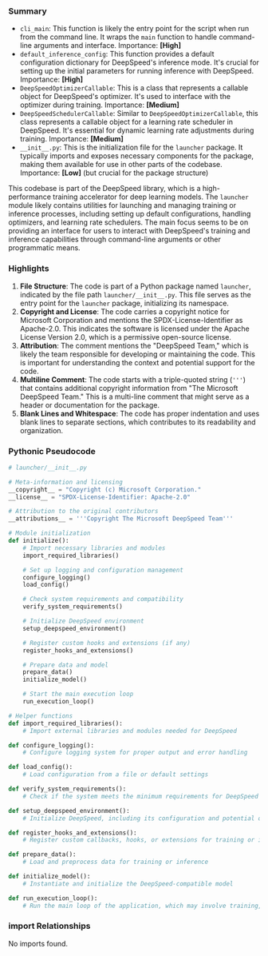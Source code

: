 

### Summary



* `cli_main`: This function is likely the entry point for the script when run from the command line. It wraps the `main` function to handle command-line arguments and interface. Importance: **[High]**
* `default_inference_config`: This function provides a default configuration dictionary for DeepSpeed's inference mode. It's crucial for setting up the initial parameters for running inference with DeepSpeed. Importance: **[High]**
* `DeepSpeedOptimizerCallable`: This is a class that represents a callable object for DeepSpeed's optimizer. It's used to interface with the optimizer during training. Importance: **[Medium]**
* `DeepSpeedSchedulerCallable`: Similar to `DeepSpeedOptimizerCallable`, this class represents a callable object for a learning rate scheduler in DeepSpeed. It's essential for dynamic learning rate adjustments during training. Importance: **[Medium]**
* `__init__.py`: This is the initialization file for the `launcher` package. It typically imports and exposes necessary components for the package, making them available for use in other parts of the codebase. Importance: **[Low]** (but crucial for the package structure)

This codebase is part of the DeepSpeed library, which is a high-performance training accelerator for deep learning models. The `launcher` module likely contains utilities for launching and managing training or inference processes, including setting up default configurations, handling optimizers, and learning rate schedulers. The main focus seems to be on providing an interface for users to interact with DeepSpeed's training and inference capabilities through command-line arguments or other programmatic means.

### Highlights



1. **File Structure**: The code is part of a Python package named `launcher`, indicated by the file path `launcher/__init__.py`. This file serves as the entry point for the `launcher` package, initializing its namespace.
2. **Copyright and License**: The code carries a copyright notice for Microsoft Corporation and mentions the SPDX-License-Identifier as Apache-2.0. This indicates the software is licensed under the Apache License Version 2.0, which is a permissive open-source license.
3. **Attribution**: The comment mentions the "DeepSpeed Team," which is likely the team responsible for developing or maintaining the code. This is important for understanding the context and potential support for the code.
4. **Multiline Comment**: The code starts with a triple-quoted string (`'''`) that contains additional copyright information from "The Microsoft DeepSpeed Team." This is a multi-line comment that might serve as a header or documentation for the package.
5. **Blank Lines and Whitespace**: The code has proper indentation and uses blank lines to separate sections, which contributes to its readability and organization.

### Pythonic Pseudocode

```python
# launcher/__init__.py

# Meta-information and licensing
__copyright__ = "Copyright (c) Microsoft Corporation."
__license__ = "SPDX-License-Identifier: Apache-2.0"

# Attribution to the original contributors
__attributions__ = '''Copyright The Microsoft DeepSpeed Team'''

# Module initialization
def initialize():
    # Import necessary libraries and modules
    import_required_libraries()

    # Set up logging and configuration management
    configure_logging()
    load_config()

    # Check system requirements and compatibility
    verify_system_requirements()

    # Initialize DeepSpeed environment
    setup_deepspeed_environment()

    # Register custom hooks and extensions (if any)
    register_hooks_and_extensions()

    # Prepare data and model
    prepare_data()
    initialize_model()

    # Start the main execution loop
    run_execution_loop()

# Helper functions
def import_required_libraries():
    # Import external libraries and modules needed for DeepSpeed

def configure_logging():
    # Configure logging system for proper output and error handling

def load_config():
    # Load configuration from a file or default settings

def verify_system_requirements():
    # Check if the system meets the minimum requirements for DeepSpeed

def setup_deepspeed_environment():
    # Initialize DeepSpeed, including its configuration and potential optimizations

def register_hooks_and_extensions():
    # Register custom callbacks, hooks, or extensions for training or inference

def prepare_data():
    # Load and preprocess data for training or inference

def initialize_model():
    # Instantiate and initialize the DeepSpeed-compatible model

def run_execution_loop():
    # Run the main loop of the application, which may involve training, inference, or other tasks
```


### import Relationships

No imports found.